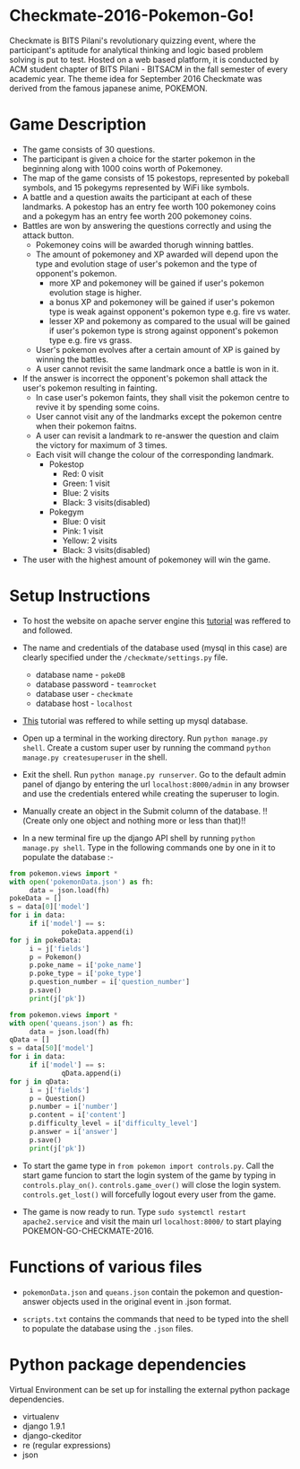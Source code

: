 # Checkmate-2016-Pokemon-Go!

Checkmate is BITS Pilani's revolutionary quizzing event, where the participant's aptitude for analytical thinking and logic based problem solving is put to test. Hosted on a web based platform, it is conducted by ACM student chapter of BITS Pilani \- BITSACM in the fall semester of every academic year. The theme idea for September 2016 Checkmate was derived from the famous japanese anime, POKEMON.

# Game Description

* The game consists of 30 questions.
* The participant is given a choice for the starter pokemon in the beginning along with 1000 coins worth of Pokemoney.
* The map of the game consists of 15 pokestops, represented by pokeball symbols, and 15 pokegyms represented by WiFi like symbols.
* A battle and a question awaits the participant at each of these landmarks. A pokestop has an entry fee worth 100 pokemoney coins and a pokegym has an entry fee worth 200 pokemoney coins.
* Battles are won by answering the questions correctly and using the attack button.
  - Pokemoney coins will be awarded thorugh winning battles.
  - The amount of pokemoney and XP awarded will depend upon the type and evolution stage of user's pokemon and the type of opponent's pokemon.
    * more XP and pokemoney will be gained if user's pokemon evolution stage is higher.
    * a bonus XP and pokemoney will be gained if user's pokemon type is weak against opponent's pokemon type e.g. fire vs water.
    * lesser XP and pokemony as compared to the usual will be gained if user's pokemon type is strong against opponent's pokemon type e.g. fire vs grass.
  - User's pokemon evolves after a certain amount of XP is gained by winning the battles.
  - A user cannot revisit the same landmark once a battle is won in it.
* If the answer is incorrect the opponent's pokemon shall attack the user's pokemon resulting in fainting.
  - In case user's pokemon faints, they shall visit the pokemon centre to revive it by spending some coins.
  - User cannot visit any of the landmarks except the pokemon centre when their pokemon faitns.
  - A user can revisit a landmark to re-answer the question and claim the victory for maximum of 3 times.
  - Each visit will change the colour of the corresponding landmark.
    * Pokestop
      - Red: 0 visit
      - Green: 1 visit
      - Blue: 2 visits
      - Black: 3 visits(disabled)
    * Pokegym
      - Blue: 0 visit
      - Pink: 1 visit
      - Yellow: 2 visits
      - Black: 3 visits(disabled)
* The user with the highest amount of pokemoney will win the game.

# Setup Instructions

- To host the website on apache server engine this [tutorial](https://www.digitalocean.com/community/tutorials/how-to-serve-django-applications-with-apache-and-mod_wsgi-on-ubuntu-14-04) was reffered to and followed.

- The name and credentials of the database used (mysql in this case) are clearly specified under the `/checkmate/settings.py` file.
  * database name - `pokeDB`
  * database password - `teamrocket`
  * database user - `checkmate`
  * database host - `localhost`
 - [This](https://www.digitalocean.com/community/tutorials/how-to-use-mysql-or-mariadb-with-your-django-application-on-ubuntu-14-04) tutorial was reffered to while setting up mysql database.

- Open up a terminal in the working directory. Run `python manage.py shell`. Create a custom super user by running the command `python manage.py createsuperuser` in the shell.

- Exit the shell. Run `python manage.py runserver`. Go to the default admin panel of django by entering the url `localhost:8000/admin` in any browser and use the credentials entered while creating the superuser to login.

- Manually create an object in the Submit column of the database. !!(Create only one object and nothing more or less than that)!!

- In a new terminal fire up the django API shell by running `python manage.py shell`. Type in the following commands one by one in it to populate the database :-
```python
from pokemon.views import *
with open('pokemonData.json') as fh:
     data = json.load(fh)
pokeData = []
s = data[0]['model']
for i in data:
     if i['model'] == s:
             pokeData.append(i)
for j in pokeData:
     i = j['fields']
     p = Pokemon()
     p.poke_name = i['poke_name']
     p.poke_type = i['poke_type']
     p.question_number = i['question_number']
     p.save()
     print(j['pk'])
```
```python
from pokemon.views import *
with open('queans.json') as fh:
     data = json.load(fh)
qData = []
s = data[50]['model']
for i in data:
     if i['model'] == s:
             qData.append(i)
for j in qData:
     i = j['fields']
     p = Question()
     p.number = i['number']
     p.content = i['content']
     p.difficulty_level = i['difficulty_level']
     p.answer = i['answer']
     p.save()
     print(j['pk'])
```
- To start the game type in `from pokemon import controls.py`. Call the start game funcion to start the login system of the game by typing in `controls.play_on()`. `controls.game_over()` will close the login system. `controls.get_lost()` will forcefully logout every user from the game.

- The game is now ready to run. Type `sudo systemctl restart apache2.service` and visit the main url `localhost:8000/` to start playing POKEMON-GO-CHECKMATE-2016.

# Functions of various files

- `pokemonData.json` and `queans.json` contain the pokemon and question-answer objects used in the original event in .json format.

- `scripts.txt` contains the commands that need to be typed into the shell to populate the database using the `.json` files.

# Python package dependencies

Virtual Environment can be set up for installing the external python package dependencies.

* virtualenv
* django 1.9.1
* django-ckeditor
* re (regular expressions)
* json
